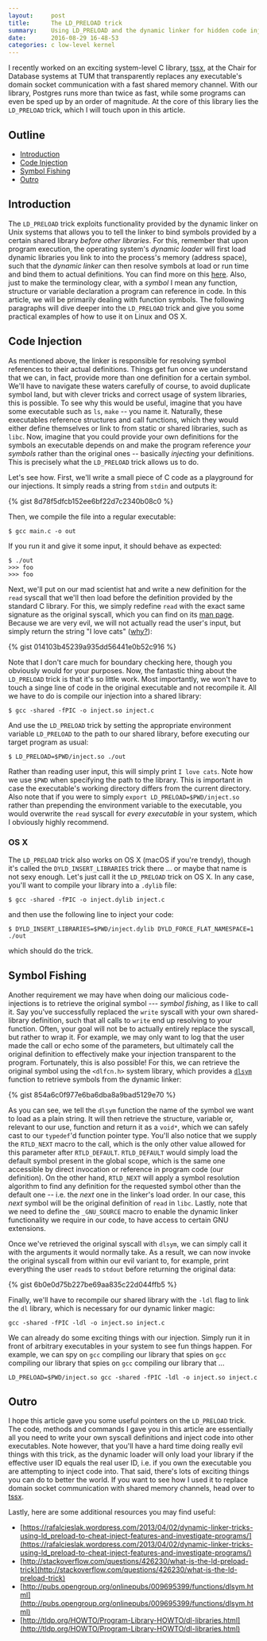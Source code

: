 ```yaml
---
layout:		post
title:		The LD_PRELOAD trick
summary:	Using LD_PRELOAD and the dynamic linker for hidden code injection.
date:		2016-08-29 16-48-53
categories:	c low-level kernel
---
```


I recently worked on an exciting system-level C library,
[tssx](https://github.com/goldsborough/tssx), at the Chair for Database systems
at TUM that transparently replaces any executable's domain socket communication
with a fast shared memory channel. With our library, Postgres runs more than twice as fast, while some programs can even be sped up by an order of
magnitude. At the core of this library lies the `LD_PRELOAD` trick, which I will touch upon in this article.

## Outline

- [Introduction](#introduction)
- [Code Injection](#code-injection)
- [Symbol Fishing](#symbol-fishing)
- [Outro](#outro)

## Introduction

The `LD_PRELOAD` trick exploits functionality provided by the dynamic linker on
Unix systems that allows you to tell the linker to bind symbols provided by a
certain shared library *before other libraries*. For this, remember that upon
program execution, the operating system's *dynamic loader* will first load
dynamic libraries you link to into the process's memory (address space), such
that the *dynamic linker* can then resolve symbols at load or run time and bind
them to actual definitions. You can find more on this
[here](http://stackoverflow.com/questions/10052464/difference-between-dynamic-loading-and-dynamic-linking). Also, just to make the terminology clear, with a *symbol* I mean any function,
structure or variable declaration a program can reference in code. In this
article, we will be primarily dealing with function symbols. The following paragraphs will dive deeper into the `LD_PRELOAD` trick and give you some practical examples of how to use it on Linux and OS X.

## Code Injection

As mentioned above, the linker is responsible for resolving symbol references to
their actual definitions. Things get fun once we understand that we can, in fact, provide
more than one definition for a certain symbol. We'll have to navigate these
waters carefully of course, to avoid duplicate symbol land, but with clever
tricks and correct usage of system libraries, this is possible. To see why this
would be useful, imagine that you have some executable such as `ls`, `make` --
you  name it. Naturally, these executables reference structures and call
functions, which they would either define themselves or link
to from static or shared libraries, such as `libc`. Now, imagine that you could
provide your own definitions for the symbols an executable depends on and make
the program reference *your symbols* rather than the original ones -- basically
*injecting* your definitions. This is precisely what the
`LD_PRELOAD` trick allows us to do.

Let's see how. First, we'll write a small piece of C code as a playground for our injections. It simply reads a string from `stdin` and outputs it:

{% gist 8d78f5dfcb152ee6bf22d7c2340b08c0 %}

Then, we compile the file into a regular executable:

```shell
$ gcc main.c -o out
```

If you run it and give it some input, it should behave as expected:

```shell
$ ./out
>>> foo
>>> foo
```

Next, we'll put on our mad scientist hat and write a new definition for the `read` syscall that we'll then load before the definition provided by the standard C library. For this, we simply redefine `read` with the exact same signature as the original syscall, which you can find on its [man page](http://linux.die.net/man/2/read). Because we are very evil, we will not actually read the user's input, but simply return the string "I love cats" ([why?](https://i.imgur.com/OpFcp.jpg)):

{% gist 014103b45239a935dd56441e0b52c916 %}

Note that I don't care much for boundary checking here, though you obviously would for your purposes. Now, the fantastic thing about the `LD_PRELOAD` trick is that it's so little work. Most importantly, we won't have to touch a singe line of code in the original executable and not recompile it. All we have to do is compile our injection into a shared library:

```shell
$ gcc -shared -fPIC -o inject.so inject.c
```

And use the `LD_PRELOAD` trick by setting the appropriate environment variable `LD_PRELOAD` to the path to our shared library, before executing our target program as usual:

```shell
$ LD_PRELOAD=$PWD/inject.so ./out
```

Rather than reading user input, this will simply print `I love cats`. Note how we use `$PWD` when specifying the path to the library. This is important in case the executable's working directory differs from the current directory. Also note that if you were to simply `export LD_PRELOAD=$PWD/inject.so` rather than prepending the environment variable to the executable, you would overwrite the `read` syscall for *every executable* in your system, which I obviously highly recommend.

### OS X

The `LD_PRELOAD` trick also works on OS X (macOS if you're trendy), though it's called the `DYLD_INSERT_LIBRARIES` trick there ... or maybe that name is not sexy enough. Let's just call it the `LD_PRELOAD` trick on OS X. In any case, you'll want to compile your library into a `.dylib` file:

```shell
$ gcc -shared -fPIC -o inject.dylib inject.c
```

and then use the following line to inject your code:

```shell
$ DYLD_INSERT_LIBRARIES=$PWD/inject.dylib DYLD_FORCE_FLAT_NAMESPACE=1 ./out
```

which should do the trick.

## Symbol Fishing

Another requirement we may have when doing our malicious code-injections is to retrieve the original symbol --- *symbol fishing*, as I like to call it. Say you've successfully replaced the `write` syscall with your own shared-library definition, such that all calls to `write` end up resolving to your function. Often, your goal will not be to actually entirely replace the syscall, but rather to wrap it. For example, we may only want to log that the user made the call or echo some of the parameters, but ultimately call the original definition to effectively make your injection transparent to the program. Fortunately, this is also possible! For this, we can retrieve the original symbol using the `<dlfcn.h>` system library, which provides a [`dlsym`](http://pubs.opengroup.org/onlinepubs/009695399/functions/dlsym.html) function to retrieve symbols from the dynamic linker:

{% gist 854a6c0f977e6ba6dba8a9bad5129e70 %}

As you can see, we tell the `dlsym` function the name of the symbol we want to load as a plain string. It will then retrieve the structure, variable or, relevant to our use, function and return it as a `void*`, which we can safely cast to our `typedef`'d function pointer type. You'll also notice that we supply the `RTLD_NEXT` macro to the call, which is the only other value allowed for this parameter after `RTLD_DEFAULT`. `RTLD_DEFAULT` would simply load the default symbol present in the global scope, which is the same one accessible by direct invocation or reference in program code (our definition). On the other hand, `RTLD_NEXT` will apply a symbol resolution algorithm to find any definition for the requested symbol other than the default one -- i.e. the *next* one in the linker's load order. In our case, this *next* symbol will be the original definition of `read` in `libc`. Lastly, note that we need to define the `_GNU_SOURCE` macro to enable the dynamic linker functionality we require in our code, to have access to certain GNU extensions.

Once we've retrieved the original syscall with `dlsym`, we can simply call it with the arguments it would normally take. As a result, we can now invoke the original syscall from within our evil variant to, for example, print everything the user `read`s to `stdout` before returning the original data:

{% gist 6b0e0d75b227be69aa835c22d044ffb5 %}

Finally, we'll have to recompile our shared library with the `-ldl` flag to link the `dl` library, which is necessary for our dynamic linker magic:

```shell
gcc -shared -fPIC -ldl -o inject.so inject.c
```

We can already do some exciting things with our injection. Simply run it in front of arbitrary executables in your system to see fun things happen. For example, we can spy on `gcc` compiling our library that spies on `gcc` compiling our library that spies on `gcc` compiling our library that ...

```shell
LD_PRELOAD=$PWD/inject.so gcc -shared -fPIC -ldl -o inject.so inject.c
```

## Outro

I hope this article gave you some useful pointers on the `LD_PRELOAD` trick. The code, methods and commands I gave you in this article are essentially all you need to write your own syscall definitions and inject code into other executables. Note however, that you'll have a hard time doing really evil things with this trick, as the dynamic loader will only load your library if the effective user ID equals the real user ID, i.e. if you own the executable you are attempting to inject code into. That said, there's lots of exciting things you can do to better the world. If you want to see how I used it to replace domain socket communication with shared memory channels, head over to [tssx](https://github.com/goldsborough/tssx).

Lastly, here are some additional resources you may find useful:

* [https://rafalcieslak.wordpress.com/2013/04/02/dynamic-linker-tricks-using-ld_preload-to-cheat-inject-features-and-investigate-programs/](https://rafalcieslak.wordpress.com/2013/04/02/dynamic-linker-tricks-using-ld_preload-to-cheat-inject-features-and-investigate-programs/)
* [http://stackoverflow.com/questions/426230/what-is-the-ld-preload-trick](http://stackoverflow.com/questions/426230/what-is-the-ld-preload-trick)
* [http://pubs.opengroup.org/onlinepubs/009695399/functions/dlsym.html](http://pubs.opengroup.org/onlinepubs/009695399/functions/dlsym.html)
* [http://tldp.org/HOWTO/Program-Library-HOWTO/dl-libraries.html](http://tldp.org/HOWTO/Program-Library-HOWTO/dl-libraries.html)
